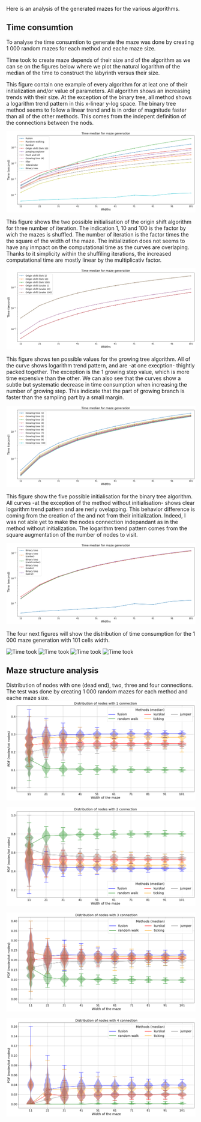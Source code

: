 Here is an analysis of the generated mazes for the various algorithms.

## Time consumtion
To analyse the time consumtion to generate the maze was done by creating 1 000 random mazes for each method and eache maze size.

Time took to create maze depends of their size and of the algorithm as we can se on the figures below where we plot the natural logarithm of the median of the time to construct the labyrinth versus their size.

This figure contain one example of every algorithm for at leat one of their initialization and/or value of parameters. All algorithm shows an increasing trends with their size. At the exception of the binary tree, all method shows a logarithm trend pattern in this x-linear y-log space. The binary tree method seems to follow a linear trend and is in order of magnitude faster than all of the other methods. This comes from the indepent definition of the connections between the nods.

![Time took](../img/log_t_evol_med_gener.png)

This figure shows the two possible initialisation of the origin shift algorithm for three number of iteration. The indication 1, 10 and 100 is the factor by wich the mazes is shuffled. The number of iteration is the factor times the the square of the width of the maze. The initialization does not seems to have any inmpact on the computational time as the curves are overlaping. Thanks to it simplicity within the shuffiling iterations, the increased computational time are mostly linear by the multiplicativ factor.

![Time took](../img/log_t_evol_med_oshift.png)

This figure shows ten possible values for the growing tree algorithm. All of the curve shows logarithm trend pattern, and are -at one execption- thightly packed together. The exception is the 1 growing step value, which is more time expensive than the other. We can also see that the curves show a subtle but systematic decrease in time consumption when increasing the number of growing step. This indicate that the part of growing branch is faster than the sampling part by a small margin.

![Time took](../img/log_t_evol_med_grower.png)

This figure show the five possible initialisation for the binary tree algorithm. All curves -at the exception of the method without initialisation- shows clear logarithm trend pattern and are nerly ovelapping. This behavior difference is coming from the creation of the and not from their initialization. Indeed, I was not able yet to make the nodes connection indepandant as in the method without initialization. The logarithm trend pattern comes from the square augmentation of the number of nodes to visit.

![Time took](../img/log_t_evol_med_bint.png)

The four next figures will show the distribution of time consumption for the 1 000 maze generation with 101 cells width.


![Time took](../img/)
![Time took](../img/)
![Time took](../img/)
![Time took](../img/)


## Maze structure analysis
Distribution of nodes with one (dead end), two, three and four connections. The test was done by creating 1 000 random mazes for each method and eache maze size.
![Analysis](../img/distribution_of_connections_1.png)

![Analysis](../img/distribution_of_connections_2.png)

![Analysis](../img/distribution_of_connections_3.png)

![Analysis](../img/distribution_of_connections_4.png)
